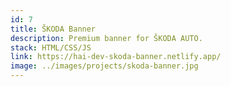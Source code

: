 ```yaml
---
id: 7
title: ŠKODA Banner
description: Premium banner for ŠKODA AUTO.
stack: HTML/CSS/JS
link: https://hai-dev-skoda-banner.netlify.app/
image: ../images/projects/skoda-banner.jpg
---
```


